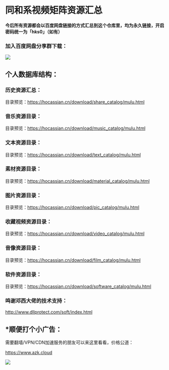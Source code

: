 # 同和系视频矩阵资源汇总

**今后所有资源都会以百度网盘链接的方式汇总到这个仓库里，均为永久链接，开启密码统一为「hks0」（如有）**

### 加入百度网盘分享群下载：

[![](https://hocassian.cn/download/baiduyun_qrcodeA.png)](https://hocassian.cn/download/baiduyun_qrcodeA.png "群组链接")

## 个人数据库结构：

### 历史资源汇总：

目录预览：<https://hocassian.cn/download/share_catalog/mulu.html>

### 音乐资源目录：

目录预览：<https://hocassian.cn/download/music_catalog/mulu.html>

### 文本资源目录：

目录预览：<https://hocassian.cn/download/text_catalog/mulu.html>

### 素材资源目录：

目录预览：<https://hocassian.cn/download/material_catalog/mulu.html>

### 图片资源目录：

目录预览：<https://hocassian.cn/download/pic_catalog/mulu.html>

### 收藏视频资源目录：

目录预览：<https://hocassian.cn/download/video_catalog/mulu.html>

### 音像资源目录：

目录预览：<https://hocassian.cn/download/film_catalog/mulu.html>

### 软件资源目录：

目录预览：<https://hocassian.cn/download/software_catalog/mulu.html>

### 鸣谢邓西大佬的技术支持：

<http://www.dllprotect.com/soft/index.html>

## *顺便打个小广告：

需要翻墙/VPN/CDN加速服务的朋友可以来这里看看，价格公道：

<https://www.azk.cloud>

[![](https://hocassian.cn/download/vpn_discount.png)](https://hocassian.cn/download/vpn_discount.png "优惠信息")
